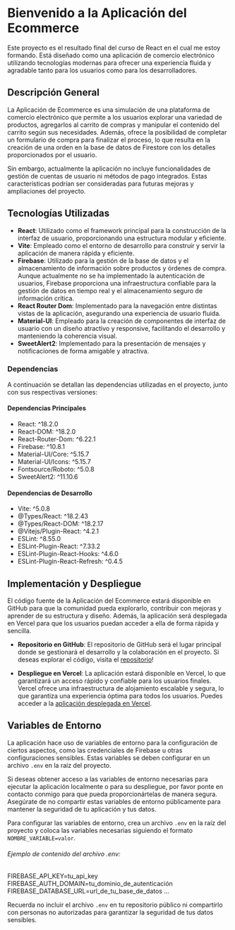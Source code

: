 # Bienvenido a la Aplicación del Ecommerce

Este proyecto es el resultado final del curso de React en el cual me estoy formando. Está diseñado como una aplicación de comercio electrónico utilizando tecnologías modernas para ofrecer una experiencia fluida y agradable tanto para los usuarios como para los desarrolladores.

## Descripción General

La Aplicación de Ecommerce es una simulación de una plataforma de comercio electrónico que permite a los usuarios explorar una variedad de productos, agregarlos al carrito de compras y manipular el contenido del carrito según sus necesidades. Además, ofrece la posibilidad de completar un formulario de compra para finalizar el proceso, lo que resulta en la creación de una orden en la base de datos de Firestore con los detalles proporcionados por el usuario.

Sin embargo, actualmente la aplicación no incluye funcionalidades de gestión de cuentas de usuario ni métodos de pago integrados. Estas características podrían ser consideradas para futuras mejoras y ampliaciones del proyecto.

## Tecnologías Utilizadas

- **React**: Utilizado como el framework principal para la construcción de la interfaz de usuario, proporcionando una estructura modular y eficiente.
- **Vite**: Empleado como el entorno de desarrollo para construir y servir la aplicación de manera rápida y eficiente.
- **Firebase**: Utilizado para la gestión de la base de datos y el almacenamiento de información sobre productos y órdenes de compra. Aunque actualmente no se ha implementado la autenticación de usuarios, Firebase proporciona una infraestructura confiable para la gestión de datos en tiempo real y el almacenamiento seguro de información crítica.
- **React Router Dom**: Implementado para la navegación entre distintas vistas de la aplicación, asegurando una experiencia de usuario fluida.
- **Material-UI**: Empleado para la creación de componentes de interfaz de usuario con un diseño atractivo y responsive, facilitando el desarrollo y manteniendo la coherencia visual.
- **SweetAlert2**: Implementado para la presentación de mensajes y notificaciones de forma amigable y atractiva.

### Dependencias

A continuación se detallan las dependencias utilizadas en el proyecto, junto con sus respectivas versiones:

#### Dependencias Principales

- React: ^18.2.0
- React-DOM: ^18.2.0
- React-Router-Dom: ^6.22.1
- Firebase: ^10.8.1
- Material-UI/Core: ^5.15.7
- Material-UI/Icons: ^5.15.7
- Fontsource/Roboto: ^5.0.8
- SweetAlert2: ^11.10.6

#### Dependencias de Desarrollo

- Vite: ^5.0.8
- @Types/React: ^18.2.43
- @Types/React-DOM: ^18.2.17
- @Vitejs/Plugin-React: ^4.2.1
- ESLint: ^8.55.0
- ESLint-Plugin-React: ^7.33.2
- ESLint-Plugin-React-Hooks: ^4.6.0
- ESLint-Plugin-React-Refresh: ^0.4.5

## Implementación y Despliegue

El código fuente de la Aplicación del Ecommerce estará disponible en GitHub para que la comunidad pueda explorarlo, contribuir con mejoras y aprender de su estructura y diseño. Además, la aplicación será desplegada en Vercel para que los usuarios puedan acceder a ella de forma rápida y sencilla.

- **Repositorio en GitHub**: El repositorio de GitHub será el lugar principal donde se gestionará el desarrollo y la colaboración en el proyecto. Si deseas explorar el código, visita el [repositorio](#)!

- **Despliegue en Vercel**: La aplicación estará disponible en Vercel, lo que garantizará un acceso rápido y confiable para los usuarios finales. Vercel ofrece una infraestructura de alojamiento escalable y segura, lo que garantiza una experiencia óptima para todos los usuarios. Puedes acceder a la [aplicación desplegada en Vercel](#).

## Variables de Entorno

La aplicación hace uso de variables de entorno para la configuración de ciertos aspectos, como las credenciales de Firebase u otras configuraciones sensibles. Estas variables se deben configurar en un archivo `.env` en la raíz del proyecto.

Si deseas obtener acceso a las variables de entorno necesarias para ejecutar la aplicación localmente o para su despliegue, por favor ponte en contacto conmigo para que pueda proporcionártelas de manera segura. Asegúrate de no compartir estas variables de entorno públicamente para mantener la seguridad de tu aplicación y tus datos.

Para configurar las variables de entorno, crea un archivo `.env` en la raíz del proyecto y coloca las variables necesarias siguiendo el formato `NOMBRE_VARIABLE=valor`.

###### Ejemplo de contenido del archivo .env:

FIREBASE_API_KEY=tu_api_key
FIREBASE_AUTH_DOMAIN=tu_dominio_de_autenticación
FIREBASE_DATABASE_URL=url_de_tu_base_de_datos
...

Recuerda no incluir el archivo `.env` en tu repositorio público ni compartirlo con personas no autorizadas para garantizar la seguridad de tus datos sensibles.
